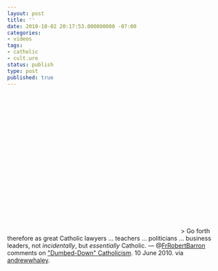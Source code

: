 ```yaml
---
layout: post
title: ''
date: 2010-10-02 20:17:53.000000000 -07:00
categories:
- videos
tags:
- catholic
- cult.ure
status: publish
type: post
published: true
---
```

<object width="400" height="326"><param name="movie" value="http://www.youtube.com/v/vZkPH1rOAG0&amp;rel=0&amp;egm=0&amp;showinfo=0&amp;fs=1" /><param name="wmode" value="transparent" /><param name="allowFullScreen" value="true" /><embed src="http://www.youtube.com/v/vZkPH1rOAG0&amp;rel=0&amp;egm=0&amp;showinfo=0&amp;fs=1" type="application/x-shockwave-flash" width="400" height="326" allowfullscreen="true" wmode="transparent"></embed></object>
	    > Go forth therefore as great Catholic lawyers … teachers … politicians … business leaders, not *incidentally*, but *essentially* Catholic.
&mdash; @[FrRobertBarron](http://twitter.com/FrRobertBarron) comments on ["Dumbed-Down" Catholicism](http://www.wordonfire.org/WoF-Blog/WoF-Blog/March-2010/St--Patrick-and-the-Trinity.aspx). 10 June 2010. via [andrewwhaley](http://andrewwhaley.com/post/1224207835/i-absolutely-love-fr-barron-this-video-is-an).
